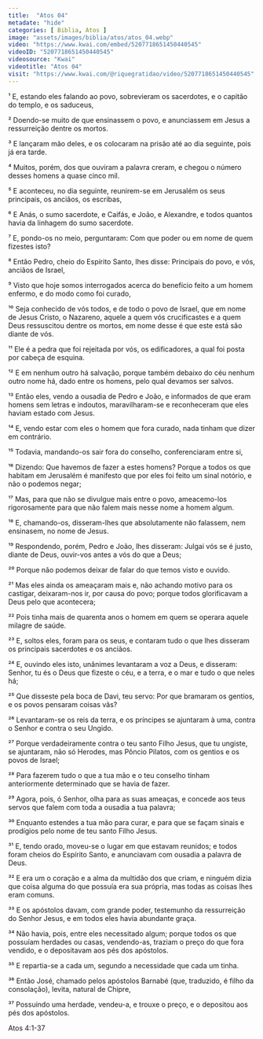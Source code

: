 ```yaml
---
title:  "Atos 04"
metadate: "hide"
categories: [ Biblia, Atos ]
image: "assets/images/biblia/atos/atos_04.webp"
video: "https://www.kwai.com/embed/5207718651450440545"
videoID: "5207718651450440545"
videosource: "Kwai"
videotitle: "Atos 04"
visit: "https://www.kwai.com/@riquegratidao/video/5207718651450440545"
---
```


¹ E, estando eles falando ao povo, sobrevieram os sacerdotes, e o capitão do templo, e os saduceus,

² Doendo-se muito de que ensinassem o povo, e anunciassem em Jesus a ressurreição dentre os mortos.

³ E lançaram mão deles, e os colocaram na prisão até ao dia seguinte, pois já era tarde.

⁴ Muitos, porém, dos que ouviram a palavra creram, e chegou o número desses homens a quase cinco mil.

⁵ E aconteceu, no dia seguinte, reunirem-se em Jerusalém os seus principais, os anciãos, os escribas,

⁶ E Anás, o sumo sacerdote, e Caifás, e João, e Alexandre, e todos quantos havia da linhagem do sumo sacerdote.

⁷ E, pondo-os no meio, perguntaram: Com que poder ou em nome de quem fizestes isto?

⁸ Então Pedro, cheio do Espírito Santo, lhes disse: Principais do povo, e vós, anciãos de Israel,

⁹ Visto que hoje somos interrogados acerca do benefício feito a um homem enfermo, e do modo como foi curado,

¹⁰ Seja conhecido de vós todos, e de todo o povo de Israel, que em nome de Jesus Cristo, o Nazareno, aquele a quem vós crucificastes e a quem Deus ressuscitou dentre os mortos, em nome desse é que este está são diante de vós.

¹¹ Ele é a pedra que foi rejeitada por vós, os edificadores, a qual foi posta por cabeça de esquina.

¹² E em nenhum outro há salvação, porque também debaixo do céu nenhum outro nome há, dado entre os homens, pelo qual devamos ser salvos.

¹³ Então eles, vendo a ousadia de Pedro e João, e informados de que eram homens sem letras e indoutos, maravilharam-se e reconheceram que eles haviam estado com Jesus.

¹⁴ E, vendo estar com eles o homem que fora curado, nada tinham que dizer em contrário.

¹⁵ Todavia, mandando-os sair fora do conselho, conferenciaram entre si,

¹⁶ Dizendo: Que havemos de fazer a estes homens? Porque a todos os que habitam em Jerusalém é manifesto que por eles foi feito um sinal notório, e não o podemos negar;

¹⁷ Mas, para que não se divulgue mais entre o povo, ameacemo-los rigorosamente para que não falem mais nesse nome a homem algum.

¹⁸ E, chamando-os, disseram-lhes que absolutamente não falassem, nem ensinasem, no nome de Jesus.

¹⁹ Respondendo, porém, Pedro e João, lhes disseram: Julgai vós se é justo, diante de Deus, ouvir-vos antes a vós do que a Deus;

²⁰ Porque não podemos deixar de falar do que temos visto e ouvido.

²¹ Mas eles ainda os ameaçaram mais e, não achando motivo para os castigar, deixaram-nos ir, por causa do povo; porque todos glorificavam a Deus pelo que acontecera;

²² Pois tinha mais de quarenta anos o homem em quem se operara aquele milagre de saúde.

²³ E, soltos eles, foram para os seus, e contaram tudo o que lhes disseram os principais sacerdotes e os anciãos.

²⁴ E, ouvindo eles isto, unânimes levantaram a voz a Deus, e disseram: Senhor, tu és o Deus que fizeste o céu, e a terra, e o mar e tudo o que neles há;

²⁵ Que disseste pela boca de Davi, teu servo: Por que bramaram os gentios, e os povos pensaram coisas vãs?

²⁶ Levantaram-se os reis da terra, e os príncipes se ajuntaram à uma, contra o Senhor e contra o seu Ungido.

²⁷ Porque verdadeiramente contra o teu santo Filho Jesus, que tu ungiste, se ajuntaram, não só Herodes, mas Pôncio Pilatos, com os gentios e os povos de Israel;

²⁸ Para fazerem tudo o que a tua mão e o teu conselho tinham anteriormente determinado que se havia de fazer.

²⁹ Agora, pois, ó Senhor, olha para as suas ameaças, e concede aos teus servos que falem com toda a ousadia a tua palavra;

³⁰ Enquanto estendes a tua mão para curar, e para que se façam sinais e prodígios pelo nome de teu santo Filho Jesus.

³¹ E, tendo orado, moveu-se o lugar em que estavam reunidos; e todos foram cheios do Espírito Santo, e anunciavam com ousadia a palavra de Deus.

³² E era um o coração e a alma da multidão dos que criam, e ninguém dizia que coisa alguma do que possuía era sua própria, mas todas as coisas lhes eram comuns.

³³ E os apóstolos davam, com grande poder, testemunho da ressurreição do Senhor Jesus, e em todos eles havia abundante graça.

³⁴ Não havia, pois, entre eles necessitado algum; porque todos os que possuíam herdades ou casas, vendendo-as, traziam o preço do que fora vendido, e o depositavam aos pés dos apóstolos.

³⁵ E repartia-se a cada um, segundo a necessidade que cada um tinha.

³⁶ Então José, chamado pelos apóstolos Barnabé (que, traduzido, é filho da consolação), levita, natural de Chipre,

³⁷ Possuindo uma herdade, vendeu-a, e trouxe o preço, e o depositou aos pés dos apóstolos. 



Atos 4:1-37

